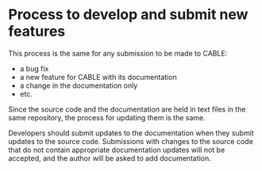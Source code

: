 # Process to develop and submit new features

This process is the same for any submission to be made to CABLE:

 - a bug fix
 - a new feature for CABLE with its documentation
 - a change in the documentation only
 - etc.

Since the source code and the documentation are held in text files in the same repository, the process for updating them is the same. 

Developers should submit updates to the documentation when they submit updates to the source code. Submissions with changes to the source code that do not contain appropriate documentation updates will not be accepted, and the author will be asked to add documentation.

